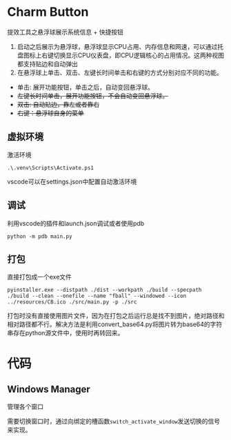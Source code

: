 # Charm Button
提效工具之悬浮球展示系统信息 + 快捷按钮

 1. 启动之后展示为悬浮球，悬浮球显示CPU占用、内存信息和网速，可以通过托盘图标上右键切换显示CPU仪表盘，即CPU逻辑核心的占用情况。这两种视图都支持贴边和自动弹出
 2. 在悬浮球上单击、双击、左键长时间单击和右键的方式分别对应不同的功能。
  - 单击: 展开功能按钮，单击之后，自动变回悬浮球。
  - ~~左键长时间单击，展开功能按钮，不会自动变回悬浮球。~~
  - ~~双击: 自动贴边，靠左或者靠右~~
  - ~~右键：悬浮球自身的菜单~~

## 虚拟环境
激活环境
```
.\.venv\Scripts\Activate.ps1
```
vscode可以在settings.json中配置自动激活环境
## 调试
利用vscode的插件和launch.json调试或者使用pdb
```
python -m pdb main.py
```
## 打包
直接打包成一个exe文件
```
pyinstaller.exe --distpath ./dist --workpath ./build --specpath ./build --clean --onefile --name "fball" --windowed --icon ../resources/CB.ico ./src/main.py -p ./src
```
打包时没有直接使用图片文件，因为在打包之后运行总是找不到图片，绝对路径和相对路径都不行。解决方法是利用convert_base64.py将图片转为base64的字符串存在python源文件中，使用时再转回来。


# 代码

## Windows Manager
管理各个窗口

需要切换窗口时，通过向绑定的槽函数`switch_activate_window`发送切换的信号来实现。

